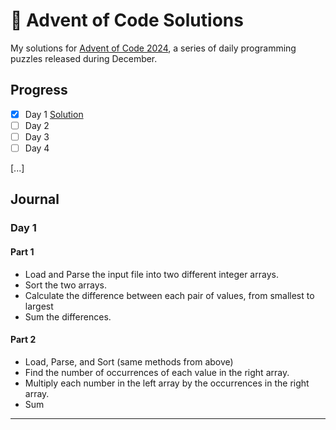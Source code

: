 # 🎄 Advent of Code Solutions

My solutions for [Advent of Code 2024](https://adventofcode.com/), a series of daily programming puzzles released during December. 


## Progress

- [x] Day 1 [Solution](https://github.com/Crowley723/advent-2024/blob/main/day01/main.go)
- [ ] Day 2
- [ ] Day 3
- [ ] Day 4

[...]


## Journal
### Day 1
#### Part 1
- Load and Parse the input file into two different integer arrays.
- Sort the two arrays.
- Calculate the difference between each pair of values, from smallest to largest
- Sum the differences.
#### Part 2
- Load, Parse, and Sort (same methods from above)
- Find the number of occurrences of each value in the right array.
- Multiply each number in the left array by the occurrences in the right array.
- Sum

---